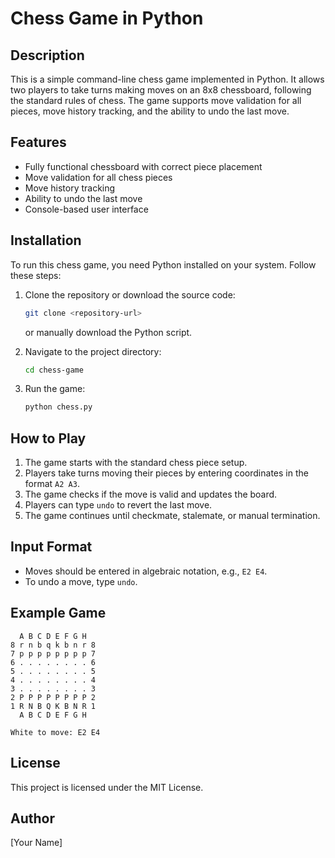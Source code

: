 # Chess Game in Python

## Description
This is a simple command-line chess game implemented in Python. It allows two players to take turns making moves on an 8x8 chessboard, following the standard rules of chess. The game supports move validation for all pieces, move history tracking, and the ability to undo the last move.

## Features
- Fully functional chessboard with correct piece placement
- Move validation for all chess pieces
- Move history tracking
- Ability to undo the last move
- Console-based user interface

## Installation
To run this chess game, you need Python installed on your system. Follow these steps:

1. Clone the repository or download the source code:
   ```sh
   git clone <repository-url>
   ```
   or manually download the Python script.

2. Navigate to the project directory:
   ```sh
   cd chess-game
   ```

3. Run the game:
   ```sh
   python chess.py
   ```

## How to Play
1. The game starts with the standard chess piece setup.
2. Players take turns moving their pieces by entering coordinates in the format `A2 A3`.
3. The game checks if the move is valid and updates the board.
4. Players can type `undo` to revert the last move.
5. The game continues until checkmate, stalemate, or manual termination.

## Input Format
- Moves should be entered in algebraic notation, e.g., `E2 E4`.
- To undo a move, type `undo`.

## Example Game
```
  A B C D E F G H
8 r n b q k b n r 8
7 p p p p p p p p 7
6 . . . . . . . . 6
5 . . . . . . . . 5
4 . . . . . . . . 4
3 . . . . . . . . 3
2 P P P P P P P P 2
1 R N B Q K B N R 1
  A B C D E F G H

White to move: E2 E4
```

## License
This project is licensed under the MIT License.

## Author
[Your Name]

